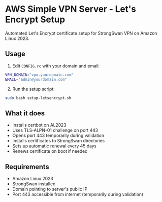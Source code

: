 # AWS Simple VPN Server - Let's Encrypt Setup

Automated Let's Encrypt certificate setup for StrongSwan VPN on Amazon Linux 2023.

## Usage

1. Edit `CONFIG.rc` with your domain and email:
```bash
VPN_DOMAIN="vpn.yourdomain.com"
EMAIL="admin@yourdomain.com"
```

2. Run the setup script:
```bash
sudo bash setup-letsencrypt.sh
```

## What it does

- Installs certbot on AL2023
- Uses TLS-ALPN-01 challenge on port 443
- Opens port 443 temporarily during validation
- Installs certificates to StrongSwan directories
- Sets up automatic renewal every 45 days
- Renews certificate on boot if needed

## Requirements

- Amazon Linux 2023
- StrongSwan installed
- Domain pointing to server's public IP
- Port 443 accessible from internet (temporarily during validation)
